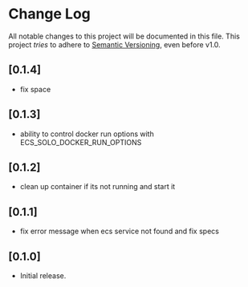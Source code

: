 # Change Log

All notable changes to this project will be documented in this file.
This project *tries* to adhere to [Semantic Versioning](http://semver.org/), even before v1.0.

## [0.1.4]
- fix space

## [0.1.3]
- ability to control docker run options with ECS_SOLO_DOCKER_RUN_OPTIONS

## [0.1.2]
- clean up container if its not running and start it

## [0.1.1]
- fix error message when ecs service not found and fix specs

## [0.1.0]
- Initial release.
